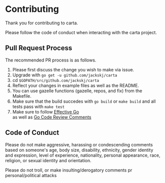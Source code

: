 # Contributing

Thank you for contributing to carta.

Please follow the code of conduct when interacting with the carta project.

## Pull Request Process

The recommended PR process is as follows.

1. Please first discuss the change you wish to make via issue.
2. Upgrade with `go get -u github.com/jackskj/carta`
3. cd `$GOPATH/src/github.com/jackskj/carta`
4. Reflect your changes in example files as well as the README. 
5. You can use gazelle functions (gazelle, repos, and fix) from the Makefile. 
6. Make sure that the build succedes with `go build` or `make build` 
   and all tests pass with `make test`
7. Make sure to follow [Effective Go](https://golang.org/doc/effective_go.html)  
   as well as [Go Code Review Comments](https://golang.org/wiki/CodeReviewComments)

## Code of Conduct


Please do not make aggressive, harassing or condescending comments based on someone's
age, body size, disability, ethnicity, gender identity and expression, level of experience,
nationality, personal appearance, race, religion, or sexual identity and
orientation.

Please do not troll, or make insulting/derogatory comments  pr personal/political attacks
